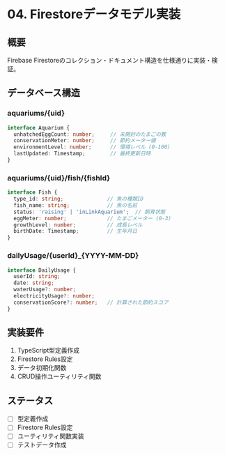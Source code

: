 # 04. Firestoreデータモデル実装

## 概要
Firebase Firestoreのコレクション・ドキュメント構造を仕様通りに実装・検証。

## データベース構造

### aquariums/{uid}
```typescript
interface Aquarium {
  unhatchedEggCount: number;     // 未開封のたまごの数
  conservationMeter: number;     // 節約メーター値
  environmentLevel: number;      // 環境レベル (0-100)
  lastUpdated: Timestamp;        // 最終更新日時
}
```

### aquariums/{uid}/fish/{fishId}
```typescript
interface Fish {
  type_id: string;              // 魚の種類ID
  fish_name: string;            // 魚の名前
  status: 'raising' | 'inLinkAquarium';  // 飼育状態
  eggMeter: number;             // たまごメーター (0-3)
  growthLevel: number;          // 成長レベル
  birthDate: Timestamp;         // 生年月日
}
```

### dailyUsage/{userId}_{YYYY-MM-DD}
```typescript
interface DailyUsage {
  userId: string;
  date: string;
  waterUsage?: number;
  electricityUsage?: number;
  conservationScore?: number;   // 計算された節約スコア
}
```

## 実装要件
1. TypeScript型定義作成
2. Firestore Rules設定
3. データ初期化関数
4. CRUD操作ユーティリティ関数

## ステータス
- [ ] 型定義作成
- [ ] Firestore Rules設定
- [ ] ユーティリティ関数実装
- [ ] テストデータ作成